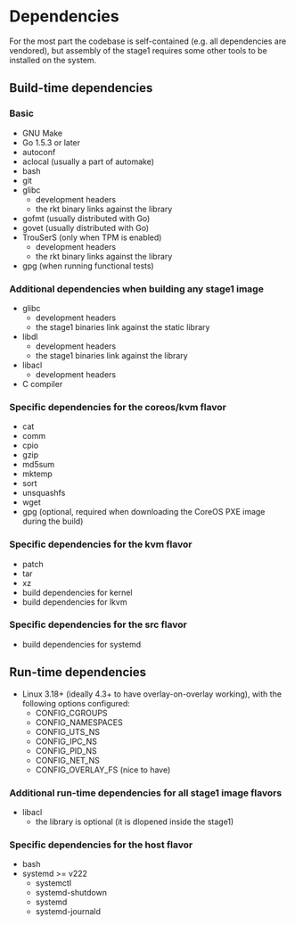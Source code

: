 # Dependencies

For the most part the codebase is self-contained (e.g. all dependencies are vendored), but assembly of the stage1 requires some other tools to be installed on the system.

## Build-time dependencies

### Basic

* GNU Make
* Go 1.5.3 or later
* autoconf
* aclocal (usually a part of automake)
* bash
* git
* glibc
  * development headers
  * the rkt binary links against the library
* gofmt (usually distributed with Go)
* govet (usually distributed with Go)
* TrouSerS (only when TPM is enabled)
  * development headers
  * the rkt binary links against the library
* gpg (when running functional tests)

### Additional dependencies when building any stage1 image

* glibc
  * development headers
  * the stage1 binaries link against the static library
* libdl
  * development headers
  * the stage1 binaries link against the library
* libacl
  * development headers
* C compiler

### Specific dependencies for the coreos/kvm flavor

* cat
* comm
* cpio
* gzip
* md5sum
* mktemp
* sort
* unsquashfs
* wget
* gpg (optional, required when downloading the CoreOS PXE image during the build)

### Specific dependencies for the kvm flavor

* patch
* tar
* xz
* build dependencies for kernel
* build dependencies for lkvm

### Specific dependencies for the src flavor

* build dependencies for systemd

## Run-time dependencies

* Linux 3.18+ (ideally 4.3+ to have overlay-on-overlay working), with the following options configured:
  * CONFIG_CGROUPS
  * CONFIG_NAMESPACES
  * CONFIG_UTS_NS
  * CONFIG_IPC_NS
  * CONFIG_PID_NS
  * CONFIG_NET_NS
  * CONFIG_OVERLAY_FS (nice to have)

### Additional run-time dependencies for all stage1 image flavors

* libacl
  * the library is optional (it is dlopened inside the stage1)

### Specific dependencies for the host flavor

* bash
* systemd >= v222
  * systemctl
  * systemd-shutdown
  * systemd
  * systemd-journald
